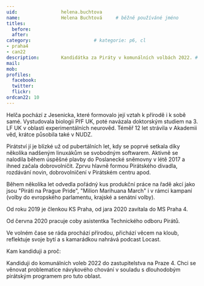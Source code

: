 ```yaml
---
uid:                helena.buchtova
name:               Helena Buchtová  	# běžně používáné jméno
titles:
  before: 
  after: 
category:                       # kategorie: p6, cl
- praha4
- can22
description:        Kandidátka za Piráty v komunálních volbách 2022. # kratký popis, max 160 znaků
mail: 
mob: 			
profiles:
  facebook:
  twitter: 
  flickr: 
ordcan22: 10
---
```


Helča pochází z Jesenicka, které formovalo její vztah k přírodě i k sobě samé. Vystudovala biologii PřF UK, poté navázala doktorským studiem na 3. LF UK v oblasti experimentálních neurověd. Téměř 12 let strávila v Akademii věd, krátce působila také v NUDZ.

Pirátství jí je blízké už od pubertálních let, kdy se poprvé setkala díky několika nadšeným linuxákům se svobodným softwarem. Aktivně se nalodila během úspěšné plavby do Poslanecké sněmovny v létě 2017 a ihned začala dobrovolničit. Zprvu hlavně formou Pirátského divadla, rozdávání novin, dobrovolničení v Pirátském centru apod.

Během několika let odvedla pořádný kus produkční práce na řadě akcí jako jsou "Piráti na Prague Pride", "Milion Marihuana March" i v rámci kampaní (volby do evropského parlamentu, krajské a senátní volby).

Od roku 2019 je členkou KS Praha, od jara 2020 zavítala do MS Praha 4.

Od června 2020 pracuje coby asistentka Technického odboru Pirátů.

Ve volném čase se ráda prochází přírodou, přichází věcem na kloub, reflektuje svoje bytí a s kamarádkou nahrává podcast Locast.

Kam kandiduji a proč:

Kandiduji do komunálních voleb 2022 do zastupitelstva na Praze 4. Chci se věnovat problematice návykového chování v souladu s dlouhodobým pirátským programem pro tuto oblast.


